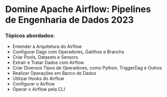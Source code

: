 # Domine Apache Airflow: Pipelines de Engenharia de Dados 2023



### Tópicos abordados:



- Entender a Arquitetura do Airflow
- Configurar Dags com Operadores, Gatilhos e Branchs
- Criar Pools, Datasets e Sensors
- Extrair e Tratar Dados com Airflow
- Criar Diversos Tipos de Operadores, como Python, TriggerDag e Outros
- Realizar Operações em Banco de Dados
- Utilizar Hooks do Airflow
- Configurar o Airflow
- Operar o Airflow pela CLI